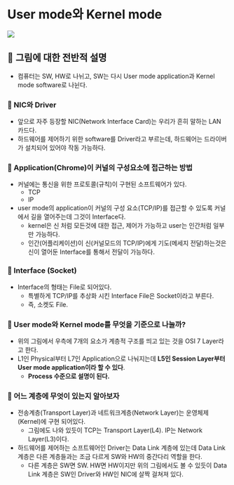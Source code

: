 # User mode와 Kernel mode
![](https://hackmd.io/_uploads/rkO84bWFn.jpg)

## 🍎 그림에 대한 전반적 설명
- 컴퓨터는 SW, HW로 나뉘고, SW는 다시 User mode application과 Kernel mode software로 나뉜다.

### 📖 NIC와 Driver
- 앞으로 자주 등장할 NIC(Network Interface Card)는 우리가 흔히 말하는 LAN 카드다.
- 하드웨어를 제어하기 위한 software를 Driver라고 부르는데, 하드웨어는 드라이버가 설치되어 있어야 작동 가능하다.

### 📖 Application(Chrome)이 커널의 구성요소에 접근하는 방법
- 커널에는 통신을 위한 프로토콜(규칙)이 구현된 소프트웨어가 있다.
    - TCP
    - IP
- user mode의 application이 커널의 구성 요소(TCP/IP)를 접근할 수 있도록 커널에서 길을 열어주는데 그것이 Interface다.
    - kernel은 신 처럼 모든것에 대한 접근, 제어가 가능하고 user는 인간처럼 일부만 가능하다.
    - 인간(어플리케이션)이 신(커널모드의 TCP/IP)에게 기도(메세지 전달)하는것은 신이 열어둔 Interface를 통해서 전달이 가능하다.

### 📖 Interface (Socket)
- Interface의 형태는 File로 되어있다.
    - 특별하게 TCP/IP를 추상화 시킨 Interface File은 Socket이라고 부른다.
    - 즉, 소켓도 File.

### 📖 User mode와 Kernel mode를 무엇을 기준으로 나눌까?
- 위의 그림에서 우측에 7개의 요소가 계층적 구조를 띄고 있는 것을 OSI 7 Layer라고 한다.
- L1인 Physical부터 L7인 Application으로 나눠지는데 **L5인 Session Layer부터 User mode application이라 할 수 있다**.
    - **Process 수준으로 설명이 된다.**

### 📖 어느 계층에 무엇이 있는지 알아보자
- 전송계층(Transport Layer)과 네트워크계층(Network Layer)는 운영체제(Kernel)에 구현 되어있다.
    - 그림에도 나와 있듯이 TCP는 Transport Layer(L4). IP는 Network Layer(L3)이다.
- 하드웨어를 제어하는 소프트웨어인 Driver는 Data Link 계층에 있는데 Data Link 계층은 다른 계층들과는 조금 다르게 SW와 HW의 중간다리 역할을 한다.
    - 다른 계층은 SW면 SW. HW면 HW이지만 위의 그림에서도 볼 수 있듯이 Data Link 계층은 SW인 Driver와 HW인 NIC에 살짝 걸쳐져 있다.

